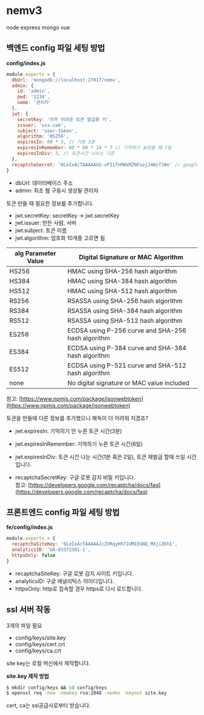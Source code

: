 # nemv3
node express mongo vue

## 백엔드 config 파일 세팅 방법

**config/index.js**  
```javascript
module.exports = {
  dbUrl: 'mongodb://localhost:27017/nemv',
  admin: {
    id: 'admin',
    pwd: '1234',
    name: '관리자'
  },
  jwt: {
    secretKey: '아주 어려운 토큰 발급용 키',
    issuer: 'xxx.com',
    subject: 'user-token',
    algorithm: 'HS256',    
    expiresIn: 60 * 3, // 기본 3분
    expiresInRemember: 60 * 60 * 24 * 7 // 기억하기 눌렀을 때 7일
    expiresInDiv: 3, // 토큰시간 나누는 기준
  },
  recaptchaSecret: '6LeIxAcTAAAAAGG-vFI1TnRWxMZNFuojJ4WifJWe' // google testkey
}
```

- dbUrl: 데이터베이스 주소
- admin: 최초 웹 구동시 생성될 관리자

토큰 만들 때 필요한 정보를 추가합니다.

- jwt.secretKey: secretKey -> jwt.secretKey
- jwt.issuer: 만든 사람, 서버
- jwt.subject: 토큰 이름
- jwt.algorithm: 암호화 10개중 고르면 됨

| alg Parameter Value | Digital Signature or MAC Algorithm |
| --- | --- |
|HS256 | HMAC using SHA-256 hash algorithm |
|HS384 |	HMAC using SHA-384 hash algorithm|
|HS512 |	HMAC using SHA-512 hash algorithm|
|RS256 |	RSASSA using SHA-256 hash algorithm|
|RS384 |	RSASSA using SHA-384 hash algorithm|
|RS512 |	RSASSA using SHA-512 hash algorithm|
|ES256 |	ECDSA using P-256 curve and SHA-256 hash algorithm|
|ES384 |	ECDSA using P-384 curve and SHA-384 hash algorithm|
|ES512 |	ECDSA using P-521 curve and SHA-512 hash algorithm|
|none |	No digital signature or MAC value included|

참고: [https://www.npmjs.com/package/jsonwebtoken](https://www.npmjs.com/package/jsonwebtoken)

토큰을 만들때 다른 정보를 추가했으니 해독이 더 어려워 지겠죠?

- jwt.expiresIn: 기억히기 안 누른 토큰 시간(3분)
- jwt.expiresInRemember: 기억하기 누른 토큰 시간(6일)
- jwt.expiresInDiv: 토큰 시간 나눈 시간(1분 혹은 2일), 토큰 재발급 할때 쓰일 시간입니다.

- recaptchaSecretKey: 구글 로봇 감지 비밀 키입니다.  
참고:  [https://developers.google.com/recaptcha/docs/faq](https://developers.google.com/recaptcha/docs/faq)

## 프론트엔드 config 파일 세팅 방법

**fe/config/index.js**  
```javascript
module.exports = {
  recaptchaSiteKey: '6LeIxAcTAAAAAJcZVRqyHh71UMIEGNQ_MXjiZKhI',
  analyticsID: 'UA-93372301-1',
  httpsOnly: false
}
```

- recaptchaSiteKey: 구글 로봇 감지 사이트 키입니다.
- analyticsID: 구글 애널리틱스 아이디입니다.
- httpsOnly: http로 접속할 경우 https로 다시 로드합니다.

## ssl 서버 작동

3개의 파일 필요

- config/keys/site.key
- config/keys/cert.crt
- config/keys/ca.crt

site key는 로컬 머신에서 제작합니다.

**site.key 제작 방법**  
```bash
$ mkdir config/keys && cd config/keys
$ openssl req -new -newkey rsa:2048 -nodes -keyout site.key
```

cert, ca는 ssl공급사로부터 받습니다.
